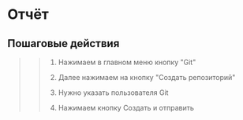 # Отчёт
## Пошаговые действия
>> 1. Нажимаем в главном меню кнопку "Git"
>> 
>> 2. Далее нажимаем на кнопку "Создать репозиторий"
>> 
>> 3. Нужно указать пользователя Git
>> 
>> 4. Нажимаем кнопку Создать и отправить
